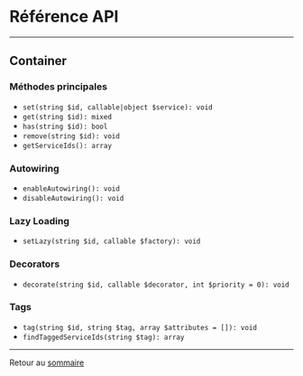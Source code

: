 # Référence API

---

## Container

### Méthodes principales

- `set(string $id, callable|object $service): void`
- `get(string $id): mixed`
- `has(string $id): bool`
- `remove(string $id): void`
- `getServiceIds(): array`

### Autowiring

- `enableAutowiring(): void`
- `disableAutowiring(): void`

### Lazy Loading

- `setLazy(string $id, callable $factory): void`

### Decorators

- `decorate(string $id, callable $decorator, int $priority = 0): void`

### Tags

- `tag(string $id, string $tag, array $attributes = []): void`
- `findTaggedServiceIds(string $tag): array`

---

Retour au [sommaire](README.md)
